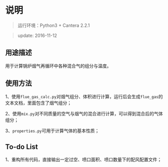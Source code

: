 # 说明

> 运行环境：Python3 + Cantera 2.2.1

> update: 2016-11-12

## 用途描述

用于计算锅炉烟气再循环中各种混合气的组分与温度。

## 使用方法

1、使用`flue_gas_calc.py`对烟气组分、体积进行计算，运行后会生成`flue_gas`的文本文档，里面包含了烟气组分；

2、使用`mix.py`对不同质量的空气与烟气的混合进行计算，可以得到混合后的气体组分；

3、`properties.py`可用于计算气体的基本性质；

## To-do List

1、重构所有代码，直接输出一定过空、喷口面积、喷口数量下的配风配置文件；
